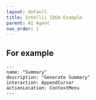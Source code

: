 ```yaml
---
layout: default
title: Intellij IDEA Example
parent: AI Agent
nav_order: 1
---
```


## For example

```
---
name: "Summary"
description: "Generate Summary"
interaction: AppendCursor
actionLocation: ContextMenu
---


```

